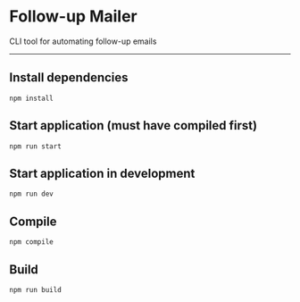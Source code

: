 # Follow-up Mailer
CLI tool for automating follow-up emails

---

## Install dependencies
```
npm install
```

## Start application (must have compiled first)
```
npm run start
```

## Start application in development
```
npm run dev
```

## Compile
```
npm compile
```

## Build 
```
npm run build
```
